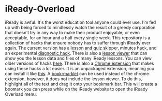# iReady-Overload
iReady is awful. It's the worst education tool anyone could ever use. I'm fed up with being forced to mindlessly watch the result of a greedy corporation that doesn't try in any way to make their product enjoyable, or even acceptable, for an hour and a half every single week.
This repository is a collection of hacks that ensure nobody has to suffer through iReady ever again. The current version has a [lesson and quiz skipper](lessonSkipper/), [minutes hack](minutesHack/), and an experimental [diagnostic hack](diagnosticHack/). There is also a [lesson viewer](lessonViewer/) that can show you the lesson data and files of many iReady lessons. You can view older versions of hacks [here](olderVersions/). There is also a [Chrome extension](chromeExtension.zip) that makes using these hacks a lot easier. It is an unpackaged extension, meaning you can install it like [this](https://webkul.com/blog/how-to-install-the-unpacked-extension-in-chrome/). A [bookrmarklet](bookmarklet.txt) can be used instead of the chrome extension, however, it does not include the lesson viewer. To do this, highlight all of the text and drag it onto your bookmark bar. This will create a boomark you can press while on the iReady website to open the iReady Overload menu.
